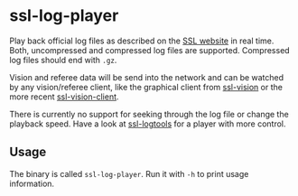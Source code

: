 # ssl-log-player

Play back official log files as described on the [SSL website](https://ssl.robocup.org/game-logs/) in real time. Both, uncompressed and compressed log files are supported. Compressed log files should end with `.gz`. 

Vision and referee data will be send into the network and can be watched by any vision/referee client, like the graphical client from [ssl-vision](https://github.com/RoboCup-SSL/ssl-vision) or the more recent [ssl-vision-client](https://github.com/RoboCup-SSL/ssl-vision-client).

There is currently no support for seeking through the log file or change the playback speed. Have a look at [ssl-logtools](https://github.com/RoboCup-SSL/ssl-logtools) for a player with more control.

## Usage

The binary is called `ssl-log-player`.
Run it with `-h` to print usage information.
